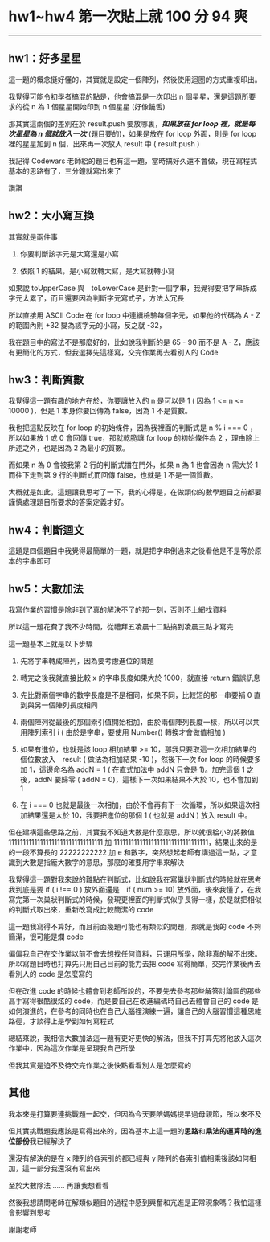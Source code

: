 # hw1~hw4 第一次貼上就 100 分 94 爽
----
## hw1：好多星星

這一題的概念挺好懂的，其實就是設定一個陣列，然後使用迴圈的方式重複印出。

我覺得可能令初學者搞混的點是，他會搞混是一次印出 n 個星星，還是這題所要求的從 n 為 1 個星星開始印到 n 個星星 (好像饒舌)

那其實這兩個的差別在於 result.push 要放哪裏，***如果放在 for loop 裡，就是每次星星為 n 個就放入一次*** (題目要的)，如果是放在 for loop 外面，則是 for loop 裡的星星加到 n 個，出來再一次放入 result 中 ( result.push )

我記得 Codewars 老師給的題目也有這一題，當時搞好久還不會做，現在寫程式基本的思路有了，三分鐘就寫出來了

讚讚


## hw2：大小寫互換

其實就是兩件事

1. 你要判斷該字元是大寫還是小寫

2. 依照 1 的結果，是小寫就轉大寫，是大寫就轉小寫

如果說 toUpperCase 與　toLowerCase 是針對一個字串，我覺得要把字串拆成字元太累了，而且還要因為判斷字元寫式子，方法太冗長

所以直接用 ASCII Code 在 for loop 中連續檢驗每個字元，如果他的代碼為 A - Z 的範圍內則 +32 變為該字元的小寫，反之就 -32，

我在題目中的寫法不是那麼好的，比如說我判斷的是 65 - 90 而不是 A - Z，應該有更簡化的方式，但我選擇先這樣寫，交完作業再去看別人的 Code 



## hw3：判斷質數

我覺得這一題有趣的地方在於，你要讓放入的 n 是可以是 1 ( 因為 1 <= n <= 10000 )，但是 1 本身你要回傳為 false，因為 1 不是質數。

我也把這點反映在 for loop 的初始條件，因為我裡面的判斷式是 n % i === 0 ，所以如果放 1 或 0 會回傳 true，那就乾脆讓 for loop 的初始條件為 2 ，理由除上所述之外，也是因為 2 為最小的質數。

而如果 n 為 0 會被我第 2 行的判斷式擋在門外，如果 n 為 1 也會因為 n 需大於 1 而往下走到第 9 行的判斷式而回傳 false，也就是 1 不是一個質數。

大概就是如此，這題讓我思考了一下，我的心得是，在做類似的數學題目之前都要謹慎處理題目所要求的答案定義才好。

## hw4：判斷迴文

這題是四個題目中我覺得最簡單的一題，就是把字串倒過來之後看他是不是等於原本的字串即可

## hw5：大數加法

我寫作業的習慣是除非到了真的解決不了的那一刻，否則不上網找資料

所以這一題花費了我不少時間，從禮拜五凌晨十二點搞到凌晨三點才寫完

這一題基本上就是以下步驟

1. 先將字串轉成陣列，因為要考慮進位的問題

2. 轉完之後我就直接比較 x 的字串長度如果大於 1000，就直接 return 錯誤訊息

3. 先比對兩個字串的數字長度是不是相同，如果不同，比較短的那一串要補 0 直到與另一個陣列長度相同

4. 兩個陣列從最後的那個索引值開始相加，由於兩個陣列長度一樣，所以可以共用陣列索引 i ( 由於是字串，要使用 Number() 轉換才會做值相加 )

5. 如果有進位，也就是該 loop 相加結果 >= 10，那我只要取這一次相加結果的個位數放入　result ( 做法為相加結果 -10 )，然後下一次 for loop 的時候要多加 1，這邊命名為 addN = 1 ( 在直式加法中 addN 只會是 1)。加完這個 1 之後，addN 要歸零 ( addN = 0)，這樣下一次如果結果不大於 10，也不會加到 1

6. 在 i === 0 也就是最後一次相加，由於不會再有下一次循環，所以如果這次相加結果還是大於 10，我要把進位的那個 1 ( 也就是 addN ) 放入 result 中。


但在建構這些思路之前，其實我不知道大數是什麼意思，所以就很給小的將數值 111111111111111111111111111111111 加 111111111111111111111111111111111，結果出來的是的一段不算長的 22222222222 加 e 和數字，突然想起老師有講過這一點，才意識到大數是指龐大數字的意思，那麼的確要用字串來解決

我覺得這一題對我來說的難點在判斷式，比如說我在寫巢狀判斷式的時候就在思考我到底是要 if ( i !== 0 ) 放外面還是　if ( num >= 10) 放外面，後來我懂了，在我寫完第一次巢狀判斷式的時候，發現更裡面的判斷式似乎長得一樣，於是就把相似的判斷式取出來，重新改寫成比較簡潔的 code

這一題我寫得不算好，而且前面幾題可能也有類似的問題，那就是我的 code 不夠簡潔，很可能是爛 code

偏偏我自己在交作業以前不會去想找任何資料，只運用所學，除非真的解不出來。所以寫題目時也打算先只用自己目前的能力去把 code 寫得簡單，交完作業後再去看別人的 code 是怎麼寫的

但在改進 code 的時候也體會到老師所說的，不要先去參考那些解答討論區的那些高手寫得很酷很炫的 code，而是要自己在改進編碼時自己去體會自己的 code 是如何演進的，在參考的同時也在自己大腦裡演練一遍，讓自己的大腦習慣這種思維路徑，才談得上是學到如何寫程式

總結來說，我相信大數加法這一題有更好更快的解法，但我不打算先將他放入這次作業中，因為這次作業是呈現我自己所學

但我其實是迫不及待交完作業之後快點看看別人是怎麼寫的

## 其他

我本來是打算要連挑戰題一起交，但因為今天要陪媽媽提早過母親節，所以來不及

但其實挑戰題我應該是寫得出來的，因為基本上這一題的**思路**和**乘法的運算時的進位部份**我已經解決了

還沒有解決的是在 x 陣列的各索引的都已經與 y 陣列的各索引值相乘後該如何相加，這一部分我還沒有寫出來

至於大數除法 ...... 再讓我想看看

然後我想請問老師在解類似題目的過程中感到興奮和亢進是正常現象嗎？我怕這樣會影響到思考　

謝謝老師



